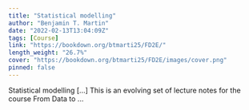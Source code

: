 ```yaml
---
title: "Statistical modelling"
author: "Benjamin T. Martin"
date: "2022-02-13T13:04:09Z"
tags: [Course]
link: "https://bookdown.org/btmarti25/FD2E/"
length_weight: "26.7%"
cover: "https://bookdown.org/btmarti25/FD2E/images/cover.png"
pinned: false
---
```


Statistical modelling [...] This is an evolving set of lecture notes for the course From Data to ...

